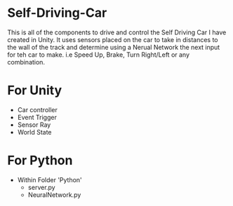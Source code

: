 # Self-Driving-Car

This is all of the components to drive and control the Self Driving Car I have created in Unity. It uses sensors placed on the car to take in distances to the wall of the track and determine using a Nerual Network the next input for teh car to make. i.e Speed Up, Brake, Turn Right/Left or any combination.

# For Unity
 - Car controller
 - Event Trigger
 - Sensor Ray
 - World State
 
 # For Python
 - Within Folder 'Python'
   - server.py
   - NeuralNetwork.py
